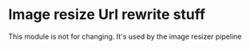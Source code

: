 # Image resize Url rewrite stuff

This module is not for changing. It's used by the image resizer pipeline
